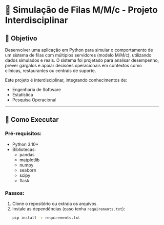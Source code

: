 # 🧮 Simulação de Filas M/M/c - Projeto Interdisciplinar

## 🎯 Objetivo

Desenvolver uma aplicação em Python para simular o comportamento de um sistema de filas com múltiplos servidores (modelo M/M/c), utilizando dados simulados e reais. O sistema foi projetado para analisar desempenho, prever gargalos e apoiar decisões operacionais em contextos como clínicas, restaurantes ou centrais de suporte.

Este projeto é interdisciplinar, integrando conhecimentos de:

- Engenharia de Software
- Estatística
- Pesquisa Operacional

---

## 🚀 Como Executar

### Pré-requisitos:
- Python 3.10+
- Bibliotecas:
  - pandas
  - matplotlib
  - numpy
  - seaborn
  - scipy
  - flask

### Passos:
1. Clone o repositório ou extraia os arquivos.
2. Instale as dependências (caso tenha `requirements.txt`):
   ```bash
   pip install -r requirements.txt

